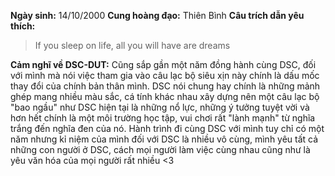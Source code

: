 **Ngày sinh:** 14/10/2000
**Cung hoàng đạo:** Thiên Bình
**Câu trích dẫn yêu thích:**
> If you sleep on life, all you will have are dreams

**Cảm nghĩ về DSC-DUT:** Cũng sắp gần một năm đồng hành cùng DSC, đối với mình mà nói việc tham gia vào câu lạc bộ siêu xịn này chính là dấu mốc thay đổi của chính bản thân mình. DSC nói chung hay chính là những mảnh ghép mang nhiều màu sắc, cá tính khác nhau xây dựng nên một câu lạc bộ "bao ngầu" như DSC hiện tại là những nổ lực, những ý tưởng tuyệt vời và hơn hết chính là một môi trường học tập, vui chơi rất "lành mạnh" từ nghĩa trắng đến nghĩa đen của nó. Hành trình đi cùng DSC với mình tuy chỉ có một năm nhưng kỉ niệm của mình đối với DSC là nhiều vô cùng, mình yêu tất cả những con người ở DSC, cách mọi người làm việc cùng nhau cũng như là yêu văn hóa của mọi người rất nhiều <3
